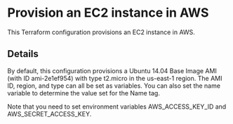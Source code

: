 # Provision an EC2 instance in AWS
This Terraform configuration provisions an EC2 instance in AWS.

## Details
By default, this configuration provisions a Ubuntu 14.04 Base Image AMI (with ID ami-2e1ef954) with type t2.micro in the us-east-1 region. The AMI ID, region, and type can all be set as variables. You can also set the name variable to determine the value set for the Name tag.

Note that you need to set environment variables AWS_ACCESS_KEY_ID and AWS_SECRET_ACCESS_KEY.